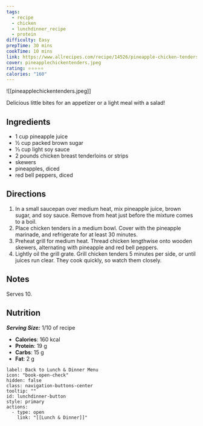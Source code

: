 ```yaml
---
tags:
  - recipe
  - chicken
  - lunchdinner_recipe
  - protein
difficulty: Easy
prepTime: 30 mins
cookTime: 10 mins
link: https://www.allrecipes.com/recipe/14526/pineapple-chicken-tenders/
cover: pineapplechickentenders.jpeg
rating: ⭐️⭐️⭐️⭐️⭐️
calories: "160"
---
```


![[pineapplechickentenders.jpeg]]

Delicious little bites for an appetizer or a light meal with a salad!

## Ingredients
- 1 cup pineapple juice
- ½ cup packed brown sugar
- ⅓ cup light soy sauce
- 2 pounds chicken breast tenderloins or strips
- skewers
- pineapples, diced
- red bell peppers, diced


## Directions
1. In a small saucepan over medium heat, mix pineapple juice, brown sugar, and soy sauce. Remove from heat just before the mixture comes to a boil.
2. Place chicken tenders in a medium bowl. Cover with the pineapple marinade, and refrigerate for at least 30 minutes.
3. Preheat grill for medium heat. Thread chicken lengthwise onto wooden skewers, alternating with pineapple and red bell peppers.
4. Lightly oil the grill grate. Grill chicken tenders 5 minutes per side, or until juices run clear. They cook quickly, so watch them closely.

## Notes
Serves 10.

## Nutrition
***Serving Size:*** 1/10 of recipe
- **Calories**: 160 kcal
- **Protein**: 19 g
- **Carbs**: 15 g
- **Fat**: 2 g


```meta-bind-button
label: Back to Lunch & Dinner Menu
icon: "book-open-check"
hidden: false
class: navigation-buttons-center
tooltip: ""
id: lunchdinner-button
style: primary
actions:
  - type: open
    link: "[[Lunch & Dinner]]"

```
 
